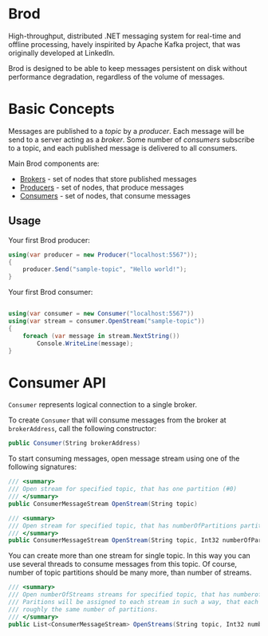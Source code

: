 Brod
====

High-throughput, distributed .NET messaging system for real-time and offline processing, havely 
inspirited by Apache Kafka project, that was originally developed at LinkedIn.

Brod is designed to be able to keep messages persistent on disk without performance degradation, regardless of the 
volume of messages.

Basic Concepts
========

Messages are published to a _topic_ by a _producer_. Each message will be send to a 
server acting as a _broker_. Some number of _consumers_ subscribe to a topic, and each published message is 
delivered to all consumers.

Main Brod components are:
  * [Brokers](/paralect/brod/wiki/Brokers) - set of nodes that store published messages
  * [Producers](/paralect/brod/wiki/Producers) - set of nodes, that produce messages
  * [Consumers](/paralect/brod/wiki/Consumers) - set of nodes, that consume messages

Usage
-----

Your first Brod producer:

```csharp
using(var producer = new Producer("localhost:5567"));
{
    producer.Send("sample-topic", "Hello world!");
}
```

Your first Brod consumer:

```csharp

using(var consumer = new Consumer("localhost:5567"))
using(var stream = consumer.OpenStream("sample-topic"))
{
    foreach (var message in stream.NextString())
        Console.WriteLine(message);
}
```

Consumer API
============

`Consumer` represents logical connection to a single broker. 

To create `Consumer` that will consume messages from the broker at `brokerAddress`, call the following constructor:
```csharp
public Consumer(String brokerAddress)
```

To start consuming messages, open message stream using one of the following signatures:
```csharp
/// <summary>
/// Open stream for specified topic, that has one partition (#0)
/// </summary>
public ConsumerMessageStream OpenStream(String topic)

/// <summary>
/// Open stream for specified topic, that has numberOfPartitions partitions
/// </summary>
public ConsumerMessageStream OpenStream(String topic, Int32 numberOfPartitions)
```

You can create more than one stream for single topic. In this way you can use several threads to consume messages from
this topic. Of course, number of topic partitions should be many more, than number of streams. 

```csharp
/// <summary>
/// Open numberOfStreams streams for specified topic, that has numberofPartitions partitions.
/// Paritions will be assigned to each stream in such a way, that each stream will consume
/// roughly the same number of partitions.
/// </summary>
public List<ConsumerMessageStream> OpenStreams(String topic, Int32 numberOfPartitions, Int32 numberOfStreams)
```